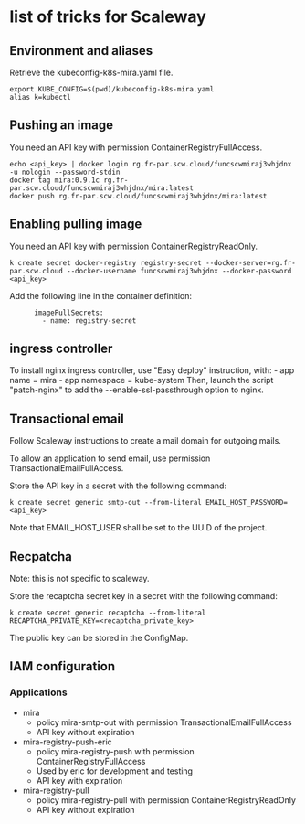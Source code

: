 # list of tricks for Scaleway

## Environment and aliases

Retrieve the kubeconfig-k8s-mira.yaml file.

``` shell
export KUBE_CONFIG=$(pwd)/kubeconfig-k8s-mira.yaml
alias k=kubectl
```

## Pushing an image

You need an API key with permission ContainerRegistryFullAccess.

``` shell
echo <api_key> | docker login rg.fr-par.scw.cloud/funcscwmiraj3whjdnx -u nologin --password-stdin 
docker tag mira:0.9.1c rg.fr-par.scw.cloud/funcscwmiraj3whjdnx/mira:latest
docker push rg.fr-par.scw.cloud/funcscwmiraj3whjdnx/mira:latest
```

## Enabling pulling image

You need an API key with permission ContainerRegistryReadOnly.

``` shell
k create secret docker-registry registry-secret --docker-server=rg.fr-par.scw.cloud --docker-username funcscwmiraj3whjdnx --docker-password <api_key>
```

Add the following line in the container definition:

```
      imagePullSecrets:
        - name: registry-secret
```

## ingress controller

To install nginx ingress controller, use "Easy deploy" instruction, with:
    - app name = mira
    - app namespace = kube-system
Then, launch the script "patch-nginx" to add the --enable-ssl-passthrough option to nginx.

## Transactional email

Follow Scaleway instructions to create a mail domain for outgoing mails.

To allow an application to send email, use permission TransactionalEmailFullAccess.

Store the API key in a secret with the following command:
```shell
k create secret generic smtp-out --from-literal EMAIL_HOST_PASSWORD=<api_key>
```

Note that EMAIL_HOST_USER shall be set to the UUID of the project.

## Recpatcha

Note: this is not specific to scaleway.

Store the recaptcha secret key in a secret with the following command:
```shell
k create secret generic recaptcha --from-literal RECAPTCHA_PRIVATE_KEY=<recaptcha_private_key>
```

The public key can be stored in the ConfigMap.

## IAM configuration

### Applications

- mira
  - policy mira-smtp-out with permission TransactionalEmailFullAccess
  - API key without expiration
- mira-registry-push-eric
  - policy mira-registry-push with permission ContainerRegistryFullAccess
  - Used by eric for development and testing
  - API key with expiration
- mira-registry-pull
  - policy mira-registry-pull with permission ContainerRegistryReadOnly
  - API key without expiration
